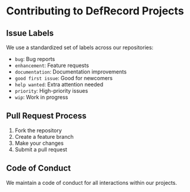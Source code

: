 # Contributing to DefRecord Projects

## Issue Labels

We use a standardized set of labels across our repositories:
- `bug`: Bug reports
- `enhancement`: Feature requests
- `documentation`: Documentation improvements
- `good first issue`: Good for newcomers
- `help wanted`: Extra attention needed
- `priority`: High-priority issues
- `wip`: Work in progress

## Pull Request Process

1. Fork the repository
2. Create a feature branch
3. Make your changes
4. Submit a pull request

## Code of Conduct

We maintain a code of conduct for all interactions within our projects.
